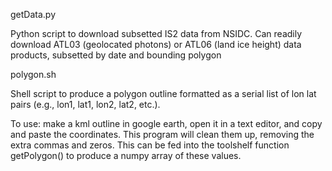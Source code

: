 getData.py

Python script to download subsetted IS2 data from NSIDC. Can readily download ATL03 (geolocated photons) or ATL06 (land ice height) data products, subsetted by date and bounding polygon



polygon.sh

Shell script to produce a polygon outline formatted as a serial list of lon lat pairs (e.g., lon1, lat1, lon2, lat2, etc.).

To use: make a kml outline in google earth, open it in a text editor, and copy and paste the coordinates. This program will clean them up, removing the extra commas and zeros. This can be fed into the toolshelf function getPolygon() to produce a numpy array of these values.
